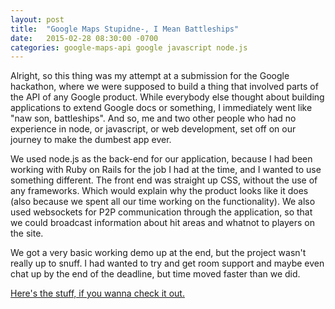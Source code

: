 ```yaml
---
layout: post
title:  "Google Maps Stupidne-, I Mean Battleships"
date:   2015-02-28 08:30:00 -0700
categories: google-maps-api google javascript node.js
---
```

Alright, so this thing was my attempt at a submission for the Google hackathon, where we were supposed to build a thing that involved parts of the API of any Google product. While everybody else thought about building applications to extend Google docs or something, I immediately went like "naw son, battleships". And so, me and two other people who had no experience in node, or javascript, or web development, set off on our journey to make the dumbest app ever.

We used node.js as the back-end for our application, because I had been working with Ruby on Rails for the job I had at the time, and I wanted to use something different. The front end was straight up CSS, without the use of any frameworks. Which would explain why the product looks like it does (also because we spent all our time working on the functionality). We also used websockets for P2P communication through the application, so that we could broadcast information about hit areas and whatnot to players on the site.

We got a very basic working demo up at the end, but the project wasn't really up to snuff. I had wanted to try and get room support and maybe even chat up by the end of the deadline, but time moved faster than we did.

[Here's the stuff, if you wanna check it out.][dumb]

[dumb]: https://github.com/EyeWumbo/GoogleMapsStupidness

